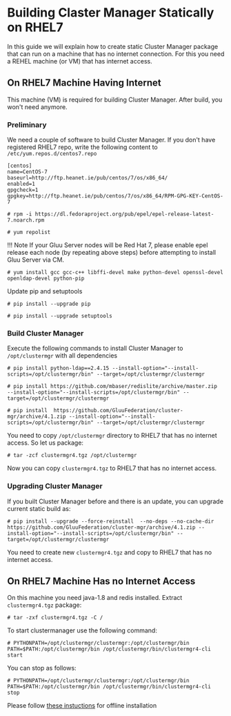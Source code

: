 # Building Claster Manager Statically on RHEL7

In this guide we will explain how to create static Cluster Manager package that
can run on a machine that has no internet connection. For this you need a REHEL machine
(or VM) that has internet access.

## On RHEL7 Machine Having Internet

This machine (VM) is required for building Cluster Manager. After build, you won't
need anymore.

### Preliminary
We need a couple of software to build Cluster Manager. If you don't have registered RHEL7 repo, write the following content to `/etc/yum.repos.d/centos7.repo`

```
[centos]
name=CentOS-7
baseurl=http://ftp.heanet.ie/pub/centos/7/os/x86_64/
enabled=1
gpgcheck=1
gpgkey=http://ftp.heanet.ie/pub/centos/7/os/x86_64/RPM-GPG-KEY-CentOS-7

```

`# rpm -i https://dl.fedoraproject.org/pub/epel/epel-release-latest-7.noarch.rpm`

`# yum repolist`

!!! Note
    If your Gluu Server nodes will be Red Hat 7, please enable epel release each node (by repeating above steps) before attempting to install Gluu Server via CM.

`# yum install gcc gcc-c++ libffi-devel make python-devel openssl-devel openldap-devel python-pip`

Update pip and setuptools

`# pip install --upgrade pip`

`# pip install --upgrade setuptools`

### Build Cluster Manager

Execute the following commands to install Cluster Manager to `/opt/clustermgr` with all dependencies

```
# pip install python-ldap==2.4.15 --install-option="--install-scripts=/opt/clustermgr/bin" --target=/opt/clustermgr/clustermgr

# pip install https://github.com/mbaser/redislite/archive/master.zip  --install-option="--install-scripts=/opt/clustermgr/bin" --target=/opt/clustermgr/clustermgr

# pip install  https://github.com/GluuFederation/cluster-mgr/archive/4.1.zip --install-option="--install-scripts=/opt/clustermgr/bin" --target=/opt/clustermgr/clustermgr
```
You need to copy `/opt/clustermgr` directory to RHEL7 that has no internet access. So let us package:

`# tar -zcf clustermgr4.tgz /opt/clustermgr`

Now you can copy `clustermgr4.tgz` to RHEL7 that has no internet access.

### Upgrading Cluster Manager
If you built Cluster Manager before and there is an update, you can upgrade current static build as:

```
# pip install --upgrade --force-reinstall  --no-deps --no-cache-dir https://github.com/GluuFederation/cluster-mgr/archive/4.1.zip --install-option="--install-scripts=/opt/clustermgr/bin" --target=/opt/clustermgr/clustermgr
```

You need to create new `clustermgr4.tgz` and copy to RHEL7 that has no internet access.

## On RHEL7 Machine Has no Internet Access

On this machine you need java-1.8 and redis installed. Extract `clustermgr4.tgz` package:

`# tar -zxf clustermgr4.tgz -C /`

To start clustermanager use the following command:

```
# PYTHONPATH=/opt/clustermgr/clustermgr:/opt/clustermgr/bin PATH=$PATH:/opt/clustermgr/bin /opt/clustermgr/bin/clustermgr4-cli start
```
You can stop as follows:

```
# PYTHONPATH=/opt/clustermgr/clustermgr:/opt/clustermgr/bin PATH=$PATH:/opt/clustermgr/bin /opt/clustermgr/bin/clustermgr4-cli stop
```

Please follow [these instuctions](./offline_install.md) for offline installation
